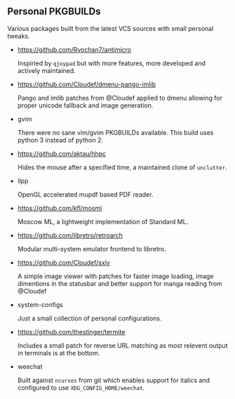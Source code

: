 ## Personal PKGBUILDs
Various packages built from the latest VCS sources with small personal tweaks.

* https://github.com/Ryochan7/antimicro

  Inspiried by `qjoypad` but with more features, more developed and actively maintained.
      
* https://github.com/Cloudef/dmenu-pango-imlib

  Pango and imlib patches from @Cloudef applied to dmenu allowing for proper unicode fallback and image generation.

* gvim

  There were no sane vim/gvim PKGBUILDs available.  This build uses python 3 instead of python 2.

* https://github.com/aktau/hhpc

  Hides the mouse after a specified time, a maintained clone of `unclutter`.

* llpp

  OpenGL accelerated mupdf based PDF reader.

* https://github.com/kfl/mosml

  Moscow ML, a lightweight implementation of Standard ML.

* https://github.com/libretro/retroarch

  Modular multi-system emulator frontend to libretro.

* https://github.com/Cloudef/sxiv

  A simple image viewer with patches for faster image loading, image dimentions in the statusbar and better support for manga reading from @Cloudef

* system-configs 

  Just a small collection of personal configurations.

* https://github.com/thestinger/termite

  Includes a small patch for reverse URL matching as most relevent output in terminals is at the bottom.

* weechat

  Built against `ncurses` from git which enables support for italics and configured to use `XDG_CONFIG_HOME/weechat`.

